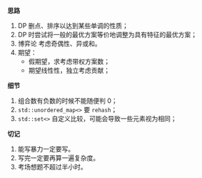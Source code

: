 **思路**

1. DP 删点、排序以达到某些单调的性质；
2. DP 时尝试将一般的最优方案等价地调整为具有特征的最优方案；
3. 博弈论 考虑奇偶性、异或和。
4. 期望：
    - 假期望，求考虑带权方案数；
    - 期望线性性，独立考虑贡献；


**细节**

1. 组合数有负数的时候不能随便判 $0$；
2. `std::unordered_map<>` 要 `rehash`；
3. `std::set<>` 自定义比较，可能会导致一些元素视为相同；


**切记**

1. 能写暴力一定要写。
2. 写完一定要再算一遍复杂度。
3. 考场想题不超过半小时。